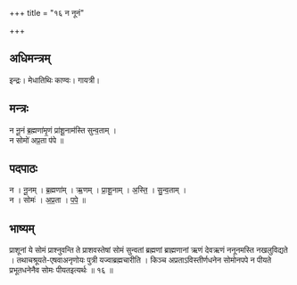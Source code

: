 +++
title = "१६ न नूनं"

+++
## अधिमन्त्रम्
इन्द्रः। मेधातिथिः काण्वः। गायत्री।

## मन्त्रः
न नू॒नं ब्र॒ह्मणा॑मृ॒णं प्रा॑शू॒नाम॑स्ति सुन्व॒ताम् ।  
न सोमो॑ अप्र॒ता प॑पे ॥

## पदपाठः
न । नू॒नम् । ब्र॒ह्मणा॑म् । ऋ॒णम् । प्रा॒शू॒नाम् । अ॒स्ति॒ । सु॒न्व॒ताम् ।  
न । सोमः॑ । अ॒प्र॒ता । प॒पे॒ ॥

## भाष्यम्
प्राशूनां ये सोमं प्राश्नुवन्ति ते प्राशवस्तेषां सोमं सुन्वतां ब्रह्मणां ब्राह्मणानां ऋणं देवऋणं ननूनमस्ति नखलुविद्यते । तथाचश्रूयते-एषवाअनृणोयः पुत्री यज्वाब्रह्मचारीति । किञ्च अप्रताऽविस्तीर्णधनेन सोमोनपपे न पीयते प्रभूतधनेनैव सोमः पीयतइत्यर्थः ॥ १६ ॥